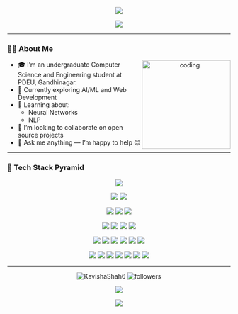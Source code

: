 <!-- 👋 HEADER WAVE -->
<p align="center">
  <img src="https://capsule-render.vercel.app/api?type=waving&height=200&color=F8B195,F67280,C06C84&text=Hello!%20I'm%20Kavisha%20Shah&fontAlign=50&fontSize=40&fontColor=f7f5f5&animation=blink" />
</p>




<!-- 🖋️ Typing Animation -->
<p align="center">
  <img src="https://readme-typing-svg.herokuapp.com?font=Fira+Code&color=00FFFF&size=25&center=true&vCenter=true&width=550&height=60&lines=Computer+Science+Student;AI%2FML+Enthusiast;Researcher;Coder" />
</p>

---

### 🧑‍💻 About Me

<p align="center">
  <img align="right" width="200px" height="200px" alt="coding" src="https://media.giphy.com/media/TEnXkcsHrP4YedChhA/giphy.gif" />
</p>

- 🎓 I’m an undergraduate Computer Science and Engineering student at PDEU, Gandhinagar.  
- 🌱 Currently exploring AI/ML and Web Development  
- 🧠 Learning about:
  - Neural Networks  
  - NLP  
- 🤝 I’m looking to collaborate on open source projects  
- 💬 Ask me anything — I’m happy to help 😉  
  
---

### 🧱 Tech Stack Pyramid

<!-- Row 1 -->
<p align="center">
  <img src="https://img.shields.io/badge/TensorFlow-%23FF6F00.svg?style=for-the-badge&logo=TensorFlow&logoColor=white" />
</p>

<!-- Row 2 -->
<p align="center">
  <img src="https://img.shields.io/badge/numpy-%23013243.svg?style=for-the-badge&logo=numpy&logoColor=white" />
  <img src="https://img.shields.io/badge/pandas-%23150458.svg?style=for-the-badge&logo=pandas&logoColor=white" />
</p>

<!-- Row 3 -->
<p align="center">
  <img src="https://img.shields.io/badge/Matplotlib-%23ffffff.svg?style=for-the-badge&logo=Matplotlib&logoColor=black" />
  <img src="https://img.shields.io/badge/scikit--learn-%23F7931E.svg?style=for-the-badge&logo=scikit-learn&logoColor=white" />
  <img src="https://img.shields.io/badge/nVIDIA-%2376B900.svg?style=for-the-badge&logo=nVIDIA&logoColor=white" />
</p>

<!-- Row 4 -->
<p align="center">
  <img src="https://img.shields.io/badge/html5-%23E34F26.svg?style=for-the-badge&logo=html5&logoColor=white" />
  <img src="https://img.shields.io/badge/css3-%231572B6.svg?style=for-the-badge&logo=css3&logoColor=white" />
  <img src="https://img.shields.io/badge/javascript-%23323330.svg?style=for-the-badge&logo=javascript&logoColor=%23F7DF1E" />
  <img src="https://img.shields.io/badge/bootstrap-%238511FA.svg?style=for-the-badge&logo=bootstrap&logoColor=white" />
</p>

<!-- Row 5 -->
<p align="center">
  <img src="https://img.shields.io/badge/c-%2300599C.svg?style=for-the-badge&logo=c&logoColor=white" />
  <img src="https://img.shields.io/badge/c++-%2300599C.svg?style=for-the-badge&logo=c%2B%2B&logoColor=white" />
  <img src="https://img.shields.io/badge/python-3670A0?style=for-the-badge&logo=python&logoColor=ffdd54" />
  <img src="https://img.shields.io/badge/java-%23ED8B00.svg?style=for-the-badge&logo=openjdk&logoColor=white" />
  <img src="https://img.shields.io/badge/LeetCode-000000?style=for-the-badge&logo=LeetCode&logoColor=#d16c06" />
  <img src="https://img.shields.io/badge/Kaggle-035a7d?style=for-the-badge&logo=kaggle&logoColor=white" />
</p>

<!-- Row 6 -->
<p align="center">
  <img src="https://img.shields.io/badge/MongoDB-%234ea94b.svg?style=for-the-badge&logo=mongodb&logoColor=white" />
  <img src="https://img.shields.io/badge/express.js-%23404d59.svg?style=for-the-badge&logo=express&logoColor=%2361DAFB" />
  <img src="https://img.shields.io/badge/react-%2320232a.svg?style=for-the-badge&logo=react&logoColor=%2361DAFB" />
  <img src="https://img.shields.io/badge/node.js-6DA55F?style=for-the-badge&logo=node.js&logoColor=white" />
  <img src="https://img.shields.io/badge/JWT-black?style=for-the-badge&logo=JSON%20web%20tokens" />
  <img src="https://img.shields.io/badge/MySQL-00000F?style=for-the-badge&logo=mysql&logoColor=white" />
  <img src="https://img.shields.io/badge/-GraphQL-E10098?style=for-the-badge&logo=graphql&logoColor=white" />
</p>

---
<p align="center">
  <img src="https://komarev.com/ghpvc/?username=KavishaShah6&label=Profile%20views&color=0e75b6&style=flat" alt="KavishaShah6" />
  <img src="https://img.shields.io/github/followers/KavishaShah6?label=Follow&style=social" alt="followers" />
</p>

<p align="center">
  <img src="https://github-readme-stats.vercel.app/api?username=KavishaShah6&show_icons=true&theme=radical" />
</p>

<p align="center">
  <img src="https://github-readme-stats.vercel.app/api/top-langs/?username=KavishaShah6&layout=compact&theme=tokyonight" />
</p>





